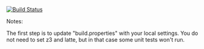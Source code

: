 [![Build Status](https://travis-ci.org/SkyeC0re/green.svg?branch=master)](https://travis-ci.org/SkyeC0re/green?branch=master)

Notes:

The first step is to update "build.properties" with your local
settings.  You do not need to set z3 and latte, but in that case
some unit tests won't run.
   
